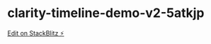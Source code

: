# clarity-timeline-demo-v2-5atkjp

[Edit on StackBlitz ⚡️](https://stackblitz.com/edit/clarity-timeline-demo-v2-5atkjp)